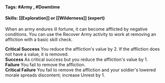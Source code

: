 #### Tags: #Army , #Downtime 

#### Skills: [[Exploration]] or [[Wilderness]] (expert)

When an army endures ill fortune, it can become afflicted by negative conditions. You can use the Recover Army activity to work at removing an affliction with a basic skill check.

**Critical Success** You reduce the affliction's value by 2. If the affliction does not have a value, it is removed.  
**Success** As critical success but you reduce the affliction's value by 1.
**Failure** You fail to remove the affliction.  
**Critical Failure** You fail to remove the affliction and your soldier's lowered morale spreads discontent; increase Unrest by 1. 